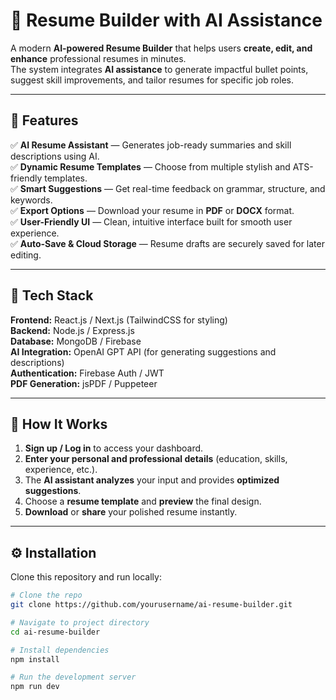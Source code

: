 # 🧠 Resume Builder with AI Assistance  

A modern **AI-powered Resume Builder** that helps users **create, edit, and enhance** professional resumes in minutes.  
The system integrates **AI assistance** to generate impactful bullet points, suggest skill improvements, and tailor resumes for specific job roles.  

---

## 🚀 Features  

✅ **AI Resume Assistant** — Generates job-ready summaries and skill descriptions using AI.  
✅ **Dynamic Resume Templates** — Choose from multiple stylish and ATS-friendly templates.  
✅ **Smart Suggestions** — Get real-time feedback on grammar, structure, and keywords.  
✅ **Export Options** — Download your resume in **PDF** or **DOCX** format.  
✅ **User-Friendly UI** — Clean, intuitive interface built for smooth user experience.  
✅ **Auto-Save & Cloud Storage** — Resume drafts are securely saved for later editing.  

---

## 🧩 Tech Stack  

**Frontend:** React.js / Next.js (TailwindCSS for styling)  
**Backend:** Node.js / Express.js  
**Database:** MongoDB / Firebase  
**AI Integration:** OpenAI GPT API (for generating suggestions and descriptions)  
**Authentication:** Firebase Auth / JWT  
**PDF Generation:** jsPDF / Puppeteer  

---

## 🧠 How It Works  

1. **Sign up / Log in** to access your dashboard.  
2. **Enter your personal and professional details** (education, skills, experience, etc.).  
3. The **AI assistant analyzes** your input and provides **optimized suggestions**.  
4. Choose a **resume template** and **preview** the final design.  
5. **Download** or **share** your polished resume instantly.  


---

## ⚙️ Installation  

Clone this repository and run locally:  

```bash
# Clone the repo
git clone https://github.com/yourusername/ai-resume-builder.git

# Navigate to project directory
cd ai-resume-builder

# Install dependencies
npm install

# Run the development server
npm run dev


